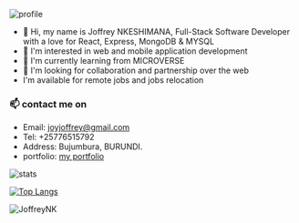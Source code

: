 
![profile](https://user-images.githubusercontent.com/68817603/173179960-f77cb389-4661-4786-972b-022ea5bff939.JPG)

- 👋 Hi, my name is Joffrey NKESHIMANA,
 Full-Stack Software Developer with a love for React, Express, MongoDB & MYSQL
- 👀 I'm interested in web and mobile application development
- 🌱 I'm currently learning from MICROVERSE
- 💞️ I'm looking for collaboration and partnership over the web
- I'm available for remote jobs and jobs relocation
### 📫 contact me on 
- Email: [joyjoffrey@gmail.com](joyjoffrey@gmail.com)
- Tel: +25776515792
- Address: Bujumbura, BURUNDI.
- portfolio: [my portfolio](https://github.com/JoffreyNK/portfolio-desktop)


![stats](https://github-readme-stats.vercel.app/api?username=joffreynk&show_icons=true&theme=radical)


[![Top Langs](https://github-readme-stats.vercel.app/api/top-langs/?username=joffreynk)](https://github.com/joffreynk/github-readme-stats)
<p><img align="left" src="https://github-readme-stats.vercel.app/api/top-langs?username=joffreynk&show_icons=true&locale=en&layout=compact" alt="JoffreyNK" /></p>


